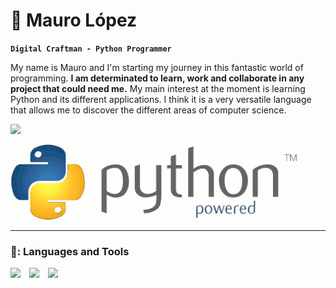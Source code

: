 # :snake: Mauro López

**`Digital Craftman - Python Programmer`**

My name is Mauro and I'm starting my journey in this fantastic world of programming.
**I am determinated to learn, work and collaborate in any project that could need me.**
My main interest at the moment is learning Python and its different applications. I think it is a very versatile language that allows me to discover the different areas of computer science.

<p align='left'>
  <img src='https://www.codewars.com/users/mauro-lopez-altez/badges/large'>
</p>

![](https://github.com/mauro-lopez-altez/mauro-lopez-altez/blob/main/7LIp.gif)

---

### 🧰: Languages and Tools

<img aligh='left' width='30px' style='padding-right:10px;' src='https://cdn.jsdelivr.net/gh/devicons/devicon/icons/python/python-original.svg'>
<img aligh='left' width='30px' style='padding-right:10px;' src='https://cdn.jsdelivr.net/gh/devicons/devicon/icons/git/git-original.svg'>
<img aligh='left' width='30px' style='padding-right:10px;' src='https://cdn.jsdelivr.net/gh/devicons/devicon/icons/html5/html5-original.svg'>

#
